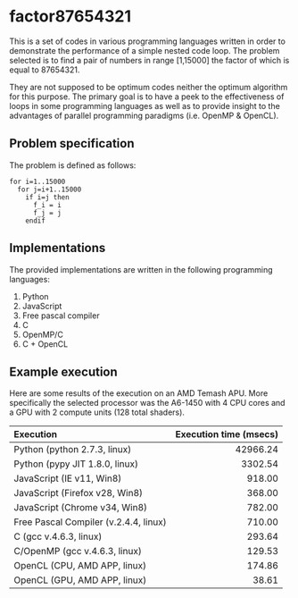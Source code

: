 factor87654321
==============

This is a set of codes in various programming languages written in order to demonstrate the performance of a simple nested code loop. The problem selected is to find a pair of numbers in range [1,15000] the factor of which is equal to 87654321.

They are not supposed to be optimum codes neither the optimum algorithm for this purpose. The primary goal is to have a peek to the effectiveness of loops in some programming languages as well as to provide insight to the advantages of parallel programming paradigms (i.e. OpenMP & OpenCL).

Problem specification
--------------

The problem is defined as follows:
```
for i=1..15000
  for j=i+1..15000
    if i=j then
      f_i = i
      f_j = j
    endif
```

Implementations
--------------

The provided implementations are written in the following programming languages:

1. Python
2. JavaScript
3. Free pascal compiler
4. C
5. OpenMP/C
6. C + OpenCL

Example execution
---------------

Here are some results of the execution on an AMD Temash APU. More specifically the selected processor was the A6-1450 with 4 CPU cores and a GPU with 2 compute units (128 total shaders).

Execution | Execution time (msecs)
:---|-----:
Python (python 2.7.3, linux) | 42966.24  
Python (pypy JIT 1.8.0, linux) | 3302.54  
JavaScript (IE v11, Win8) | 918.00
JavaScript (Firefox v28, Win8) | 368.00
JavaScript (Chrome v34, Win8) | 782.00
Free Pascal Compiler (v.2.4.4, linux) | 710.00
C (gcc v.4.6.3, linux) | 293.64
C/OpenMP (gcc v.4.6.3, linux) | 129.53
OpenCL (CPU, AMD APP, linux) | 174.86
OpenCL (GPU, AMD APP, linux) | 38.61
